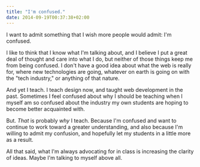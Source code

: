 ```yaml
---
title: "I'm confused."
date: 2014-09-19T00:37:38+02:00
---
```


I want to admit something that I wish more people would admit: I'm confused.

I like to think that I know what I'm talking about, and I believe I put a great deal of thought and care into what I do, but neither of those things keep me from being confused. I don't have a good idea about what the web is really for, where new technologies are going, whatever on earth is going on with the "tech industry," or anything of that nature.

And yet I teach. I teach design now, and taught web development in the past. Sometimes I feel confused about why I should be teaching when I myself am so confused about the industry my own students are hoping to become better acquainted with.

But. <em>That</em> is probably <em>why</em> I teach. Because I'm confused and want to continue to work toward a greater understanding, and also because I'm willing to admit my confusion, and hopefully let my students in a little more as a result.

All that said, what I'm always advocating for in class is increasing the clarity of ideas. Maybe I'm talking to myself above all.

